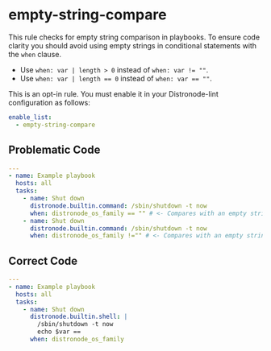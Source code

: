 # empty-string-compare

This rule checks for empty string comparison in playbooks. To ensure code
clarity you should avoid using empty strings in conditional statements with the
`when` clause.

- Use `when: var | length > 0` instead of `when: var != ""`.
- Use `when: var | length == 0` instead of `when: var == ""`.

This is an opt-in rule. You must enable it in your Distronode-lint configuration
as follows:

```yaml
enable_list:
  - empty-string-compare
```

## Problematic Code

```yaml
---
- name: Example playbook
  hosts: all
  tasks:
    - name: Shut down
      distronode.builtin.command: /sbin/shutdown -t now
      when: distronode_os_family == "" # <- Compares with an empty string.
    - name: Shut down
      distronode.builtin.command: /sbin/shutdown -t now
      when: distronode_os_family !="" # <- Compares with an empty string.
```

## Correct Code

```yaml
---
- name: Example playbook
  hosts: all
  tasks:
    - name: Shut down
      distronode.builtin.shell: |
        /sbin/shutdown -t now
        echo $var ==
      when: distronode_os_family
```
